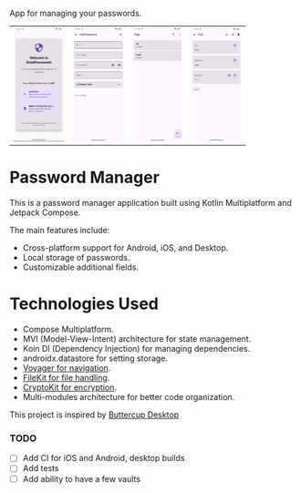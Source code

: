 App for managing your passwords.

<table>
  <tr>
    <td>
      <img src="https://github.com/devapro/droid-passwords/blob/main/screenshots/img.png?raw=true" height="200px" />
    </td>
    <td>
      <img src="https://github.com/devapro/droid-passwords/blob/main/screenshots/img_1.png?raw=true" height="200px" />
    </td>
    <td>
      <img src="https://github.com/devapro/droid-passwords/blob/main/screenshots/img_2.png?raw=true" height="200px" />
    </td>
    <td>
      <img src="https://github.com/devapro/droid-passwords/blob/main/screenshots/img_3.png?raw=true" height="200px" />
    </td>
  </tr>
</table>

# Password Manager

This is a password manager application built using Kotlin Multiplatform and Jetpack Compose.

The main features include:

- Cross-platform support for Android, iOS, and Desktop.
- Local storage of passwords.
- Customizable additional fields.

# Technologies Used

- Compose Multiplatform.
- MVI (Model-View-Intent) architecture for state management.
- Koin DI (Dependency Injection) for managing dependencies.
- androidx.datastore for setting storage.
- [Voyager for navigation](https://github.com/adrielcafe/voyager).
- [FileKit for file handling](https://github.com/vinceglb/FileKit).
- [CryptoKit for encryption](https://github.com/whyoleg/cryptography-kotlin).
- Multi-modules architecture for better code organization.

This project is inspired by [Buttercup Desktop](https://github.com/buttercup/buttercup-desktop)

### TODO
- [ ] Add CI for iOS and Android, desktop builds
- [ ] Add tests
- [ ] Add ability to have a few vaults
